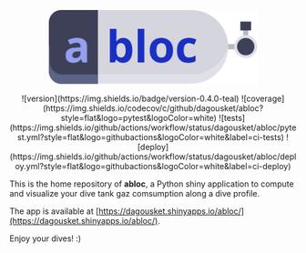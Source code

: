 <p align="center">
    <img src="https://raw.githubusercontent.com/dagousket/abloc/main/logo-readme.svg?sanitize=true"
        height="130">
</p>

<p align="center">
![version](https://img.shields.io/badge/version-0.4.0-teal)
![coverage](https://img.shields.io/codecov/c/github/dagousket/abloc?style=flat&logo=pytest&logoColor=white)
![tests](https://img.shields.io/github/actions/workflow/status/dagousket/abloc/pytest.yml?style=flat&logo=githubactions&logoColor=white&label=ci-tests)
![deploy](https://img.shields.io/github/actions/workflow/status/dagousket/abloc/deploy.yml?style=flat&logo=githubactions&logoColor=white&label=ci-deploy)
</p>

This is the home repository of **abloc**, a Python shiny application to compute and visualize your dive tank gaz comsumption along a dive profile.

The app is available at [https://dagousket.shinyapps.io/abloc/](https://dagousket.shinyapps.io/abloc/).

Enjoy your dives! :)
